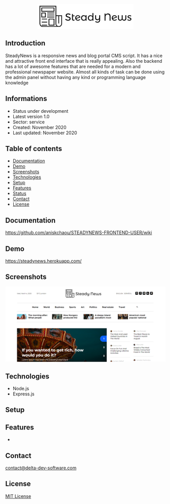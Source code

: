 <p align="center">
<img  src="screenshots/logo.png"/>
</p>

## Introduction
SteadyNews is a responsive news and blog portal CMS script. It has a nice and attractive front end interface that is really appealing. Also the backend has a lot of awesome features that are needed for a modern and professional newspaper website. Almost all kinds of task can be done using the admin panel without having any kind or programming language knowledge

## Informations
-   Status under development
-   Latest version 1.0
-   Sector: service
-   Created: November 2020
-   Last updated: November 2020

## Table of contents
* [Documentation](#general-info)
* [Demo](#demo)
* [Screenshots](#screenshots)
* [Technologies](#technologies)
* [Setup](#setup)
* [Features](#features)
* [Status](#status)
* [Contact](#contact)
* [License](#license)

## Documentation
https://github.com/aniskchaou/STEADYNEWS-FRONTEND-USER/wiki

## Demo
https://steadynews.herokuapp.com/

## Screenshots
<p align="center">
<img  src="screenshots/screenshot.png"/>
<p>

## Technologies
* Node.js
* Express.js


## Setup


## Features
 -  

## Contact
contact@delta-dev-software.com

## License
<a href="license.txt">MIT License</a>